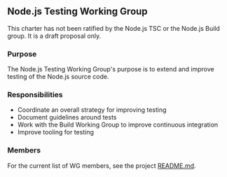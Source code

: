 ## Node.js Testing Working Group

This charter has not been ratified by the Node.js TSC or the Node.js Build
group. It is a draft proposal only.

### Purpose

The Node.js Testing Working Group's purpose is to extend and improve testing of
the Node.js source code.

### Responsibilities

* Coordinate an overall strategy for improving testing
* Document guidelines around tests
* Work with the Build Working Group to improve continuous integration
* Improve tooling for testing

### Members

For the current list of WG members, see the project [README.md][].

[README.md]: ./README.md#current-project-team-members